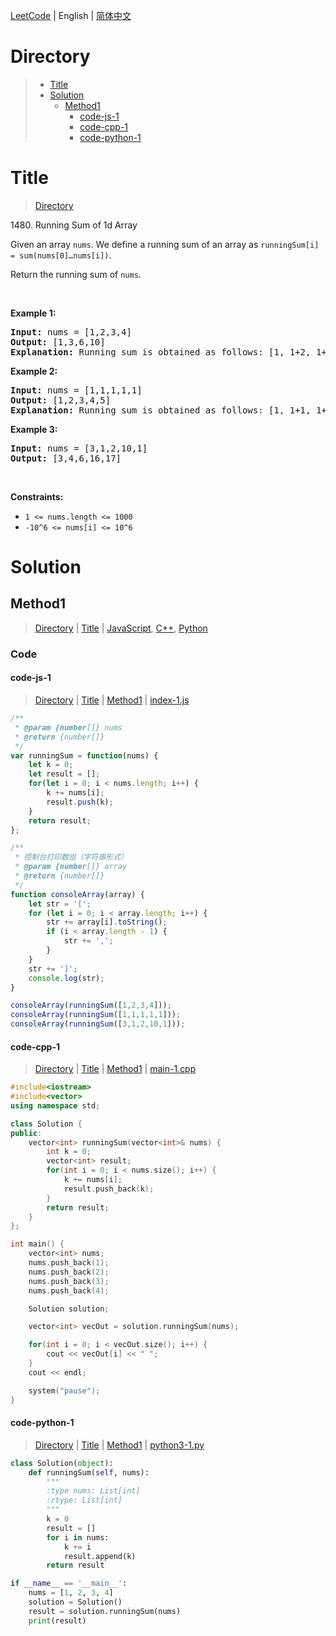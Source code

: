 [LeetCode](../README.md) | English | [简体中文](./README.CN.md)

# Directory

>- [Title](#Title)
>- [Solution](#Solution)
>    - [Method1](#Method1)
>        - [code-js-1](#code-js-1)
>        - [code-cpp-1](#code-cpp-1)
>        - [code-python-1](#code-python-1)

# Title

>[Directory](#Directory)

1480.&nbsp;Running Sum of 1d Array

<p>Given an array <code>nums</code>. We define a running sum of an array as&nbsp;<code>runningSum[i] = sum(nums[0]&hellip;nums[i])</code>.</p>

<p>Return the running sum of <code>nums</code>.</p>

<p>&nbsp;</p>
<p><strong class="example">Example 1:</strong></p>

<pre>
<strong>Input:</strong> nums = [1,2,3,4]
<strong>Output:</strong> [1,3,6,10]
<strong>Explanation:</strong> Running sum is obtained as follows: [1, 1+2, 1+2+3, 1+2+3+4].</pre>

<p><strong class="example">Example 2:</strong></p>

<pre>
<strong>Input:</strong> nums = [1,1,1,1,1]
<strong>Output:</strong> [1,2,3,4,5]
<strong>Explanation:</strong> Running sum is obtained as follows: [1, 1+1, 1+1+1, 1+1+1+1, 1+1+1+1+1].</pre>

<p><strong class="example">Example 3:</strong></p>

<pre>
<strong>Input:</strong> nums = [3,1,2,10,1]
<strong>Output:</strong> [3,4,6,16,17]
</pre>

<p>&nbsp;</p>
<p><strong>Constraints:</strong></p>

<ul>
	<li><code>1 &lt;= nums.length &lt;= 1000</code></li>
	<li><code>-10^6&nbsp;&lt;= nums[i] &lt;=&nbsp;10^6</code></li>
</ul>

# Solution

## Method1

>[Directory](#Directory) | [Title](#Title) | [JavaScript](#code-js-1), [C++](#code-cpp-1), [Python](#code-python-1)

### Code

#### code-js-1

>[Directory](#Directory) | [Title](#Title) | [Method1](#Method1) | [index-1.js](./index-1.js "index-1.js")

```JavaScript
/**
 * @param {number[]} nums
 * @return {number[]}
 */
var runningSum = function(nums) {
    let k = 0;
    let result = [];
    for(let i = 0; i < nums.length; i++) {
        k += nums[i];
        result.push(k);
    }
    return result;
};

/**
 * 控制台打印数组（字符串形式）
 * @param {number[]} array
 * @return {number[]}
 */
function consoleArray(array) {
    let str = '[';
    for (let i = 0; i < array.length; i++) {
        str += array[i].toString();
        if (i < array.length - 1) {
            str += ',';
        }
    }
    str += ']';
    console.log(str);
}

consoleArray(runningSum([1,2,3,4]));
consoleArray(runningSum([1,1,1,1,1]));
consoleArray(runningSum([3,1,2,10,1]));
```

#### code-cpp-1

>[Directory](#Directory) | [Title](#Title) | [Method1](#Method1) | [main-1.cpp](./main-1.cpp "main-1.cpp")

```C++
#include<iostream>
#include<vector>
using namespace std;

class Solution {
public:
    vector<int> runningSum(vector<int>& nums) {
        int k = 0;
        vector<int> result;
        for(int i = 0; i < nums.size(); i++) {
            k += nums[i];
            result.push_back(k);
        }
        return result;
    }
};

int main() {
    vector<int> nums;
    nums.push_back(1);
    nums.push_back(2);
    nums.push_back(3);
    nums.push_back(4);

    Solution solution;

    vector<int> vecOut = solution.runningSum(nums);

    for(int i = 0; i < vecOut.size(); i++) {
        cout << vecOut[i] << " ";
    }
    cout << endl;

    system("pause");
}
```

#### code-python-1

>[Directory](#Directory) | [Title](#Title) | [Method1](#Method1) | [python3-1.py](./python3-1.py "python3-1.py")

```Python
class Solution(object):
    def runningSum(self, nums):
        """
        :type nums: List[int]
        :rtype: List[int]
        """
        k = 0
        result = []
        for i in nums:
            k += i
            result.append(k)
        return result

if __name__ == '__main__':
    nums = [1, 2, 3, 4]
    solution = Solution()
    result = solution.runningSum(nums)
    print(result)
```

